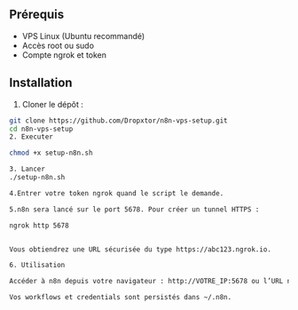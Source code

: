 
## Prérequis

- VPS Linux (Ubuntu recommandé)  
- Accès root ou sudo  
- Compte ngrok et token

## Installation

1. Cloner le dépôt :

```bash
git clone https://github.com/Dropxtor/n8n-vps-setup.git
cd n8n-vps-setup
2. Executer

chmod +x setup-n8n.sh

3. Lancer
./setup-n8n.sh

4.Entrer votre token ngrok quand le script le demande.

5.n8n sera lancé sur le port 5678. Pour créer un tunnel HTTPS :

ngrok http 5678


Vous obtiendrez une URL sécurisée du type https://abc123.ngrok.io.

6. Utilisation

Accéder à n8n depuis votre navigateur : http://VOTRE_IP:5678 ou l’URL ngrok.

Vos workflows et credentials sont persistés dans ~/.n8n.

